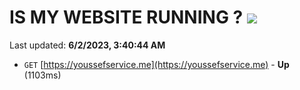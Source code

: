 # IS MY WEBSITE RUNNING ? [![](https://img.shields.io/static/v1?label=Sponsor&message=%E2%9D%A4&logo=GitHub&color=%23fe8e86)](https://github.com/sponsors/<username>)

Last updated: **6/2/2023, 3:40:44 AM**

- `GET` [https://youssefservice.me](https://youssefservice.me) - **Up** (1103ms)
